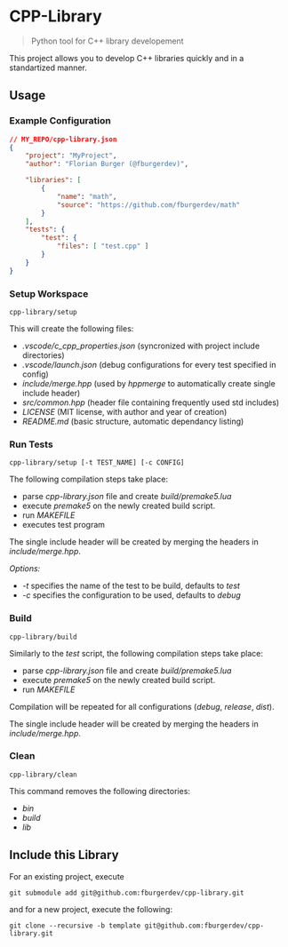 # CPP-Library
> Python tool for C++ library developement

This project allows you to develop C++ libraries quickly and in a standartized manner.

## Usage
### Example Configuration
```json
// MY_REPO/cpp-library.json
{
    "project": "MyProject",
    "author": "Florian Burger (@fburgerdev)",

    "libraries": [
        {
            "name": "math",
            "source": "https://github.com/fburgerdev/math"
        }
    ],
    "tests": {
        "test": {
            "files": [ "test.cpp" ]
        }
    }
}
```
### Setup Workspace
```console
cpp-library/setup
```
This will create the following files:
- _.vscode/c_cpp_properties.json_ (syncronized with project include directories)
- _.vscode/launch.json_ (debug configurations for every test specified in config)
- _include/merge.hpp_ (used by _hppmerge_ to automatically create single include header)
- _src/common.hpp_ (header file containing frequently used std includes)
- _LICENSE_ (MIT license, with author and year of creation)
- _README.md_ (basic structure, automatic dependancy listing)

### Run Tests
```console
cpp-library/setup [-t TEST_NAME] [-c CONFIG]
```

The following compilation steps take place:
- parse _cpp-library.json_ file and create _build/premake5.lua_
- execute _premake5_ on the newly created build script.
- run _MAKEFILE_
- executes test program

The single include header will be created by merging the headers in _include/merge.hpp_.

_Options:_
- _-t_ specifies the name of the test to be build, defaults to _test_
- _-c_ specifies the configuration to be used, defaults to _debug_

### Build
```console
cpp-library/build
```

Similarly to the _test_ script, the following compilation steps take place:
- parse _cpp-library.json_ file and create _build/premake5.lua_
- execute _premake5_ on the newly created build script.
- run _MAKEFILE_

Compilation will be repeated for all configurations (_debug_, _release_, _dist_).

The single include header will be created by merging the headers in _include/merge.hpp_.

### Clean
```console
cpp-library/clean
```
This command removes the following directories:
- _bin_
- _build_
- _lib_

## Include this Library
For an existing project, execute
```console
git submodule add git@github.com:fburgerdev/cpp-library.git
```
and for a new project, execute the following:
```
git clone --recursive -b template git@github.com:fburgerdev/cpp-library.git
```